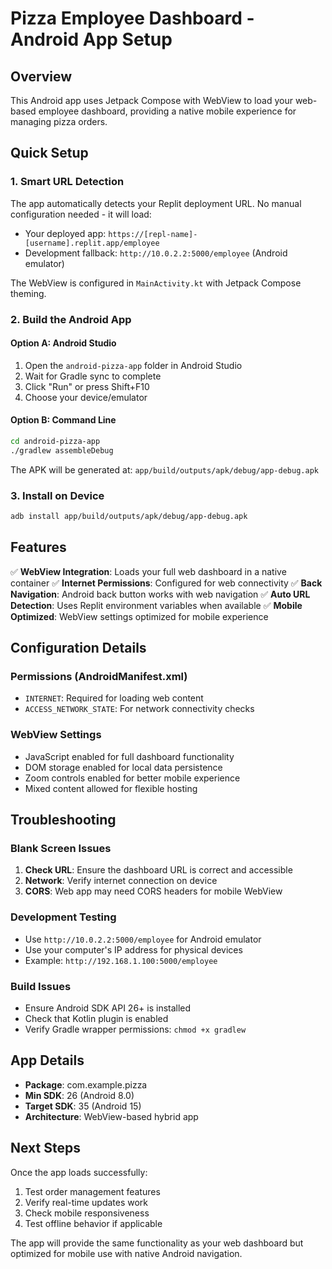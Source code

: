 # Pizza Employee Dashboard - Android App Setup

## Overview
This Android app uses Jetpack Compose with WebView to load your web-based employee dashboard, providing a native mobile experience for managing pizza orders.

## Quick Setup

### 1. Smart URL Detection
The app automatically detects your Replit deployment URL. No manual configuration needed - it will load:
- Your deployed app: `https://[repl-name]-[username].replit.app/employee`
- Development fallback: `http://10.0.2.2:5000/employee` (Android emulator)

The WebView is configured in `MainActivity.kt` with Jetpack Compose theming.

### 2. Build the Android App

#### Option A: Android Studio
1. Open the `android-pizza-app` folder in Android Studio
2. Wait for Gradle sync to complete
3. Click "Run" or press Shift+F10
4. Choose your device/emulator

#### Option B: Command Line
```bash
cd android-pizza-app
./gradlew assembleDebug
```

The APK will be generated at: `app/build/outputs/apk/debug/app-debug.apk`

### 3. Install on Device
```bash
adb install app/build/outputs/apk/debug/app-debug.apk
```

## Features

✅ **WebView Integration**: Loads your full web dashboard in a native container
✅ **Internet Permissions**: Configured for web connectivity
✅ **Back Navigation**: Android back button works with web navigation
✅ **Auto URL Detection**: Uses Replit environment variables when available
✅ **Mobile Optimized**: WebView settings optimized for mobile experience

## Configuration Details

### Permissions (AndroidManifest.xml)
- `INTERNET`: Required for loading web content
- `ACCESS_NETWORK_STATE`: For network connectivity checks

### WebView Settings
- JavaScript enabled for full dashboard functionality
- DOM storage enabled for local data persistence
- Zoom controls enabled for better mobile experience
- Mixed content allowed for flexible hosting

## Troubleshooting

### Blank Screen Issues
1. **Check URL**: Ensure the dashboard URL is correct and accessible
2. **Network**: Verify internet connection on device
3. **CORS**: Web app may need CORS headers for mobile WebView

### Development Testing
- Use `http://10.0.2.2:5000/employee` for Android emulator
- Use your computer's IP address for physical devices
- Example: `http://192.168.1.100:5000/employee`

### Build Issues
- Ensure Android SDK API 26+ is installed
- Check that Kotlin plugin is enabled
- Verify Gradle wrapper permissions: `chmod +x gradlew`

## App Details
- **Package**: com.example.pizza
- **Min SDK**: 26 (Android 8.0)
- **Target SDK**: 35 (Android 15)
- **Architecture**: WebView-based hybrid app

## Next Steps
Once the app loads successfully:
1. Test order management features
2. Verify real-time updates work
3. Check mobile responsiveness
4. Test offline behavior if applicable

The app will provide the same functionality as your web dashboard but optimized for mobile use with native Android navigation.